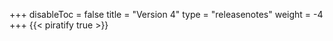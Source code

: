 +++
disableToc = false
title = "Version 4"
type = "releasenotes"
weight = -4
+++
{{< piratify true >}}
